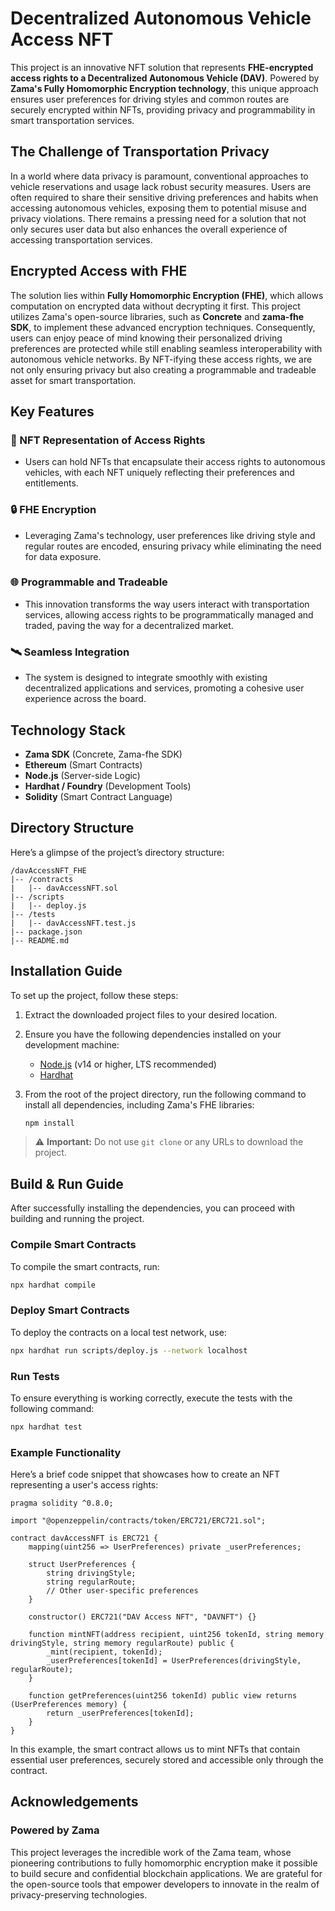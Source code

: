 
# Decentralized Autonomous Vehicle Access NFT

This project is an innovative NFT solution that represents **FHE-encrypted access rights to a Decentralized Autonomous Vehicle (DAV)**. Powered by **Zama's Fully Homomorphic Encryption technology**, this unique approach ensures user preferences for driving styles and common routes are securely encrypted within NFTs, providing privacy and programmability in smart transportation services.

## The Challenge of Transportation Privacy

In a world where data privacy is paramount, conventional approaches to vehicle reservations and usage lack robust security measures. Users are often required to share their sensitive driving preferences and habits when accessing autonomous vehicles, exposing them to potential misuse and privacy violations. There remains a pressing need for a solution that not only secures user data but also enhances the overall experience of accessing transportation services.

## Encrypted Access with FHE

The solution lies within **Fully Homomorphic Encryption (FHE)**, which allows computation on encrypted data without decrypting it first. This project utilizes Zama's open-source libraries, such as **Concrete** and **zama-fhe SDK**, to implement these advanced encryption techniques. Consequently, users can enjoy peace of mind knowing their personalized driving preferences are protected while still enabling seamless interoperability with autonomous vehicle networks. By NFT-ifying these access rights, we are not only ensuring privacy but also creating a programmable and tradeable asset for smart transportation.

## Key Features

### 🚗 NFT Representation of Access Rights
- Users can hold NFTs that encapsulate their access rights to autonomous vehicles, with each NFT uniquely reflecting their preferences and entitlements.

### 🔒 FHE Encryption
- Leveraging Zama's technology, user preferences like driving style and regular routes are encoded, ensuring privacy while eliminating the need for data exposure.

### 🌐 Programmable and Tradeable
- This innovation transforms the way users interact with transportation services, allowing access rights to be programmatically managed and traded, paving the way for a decentralized market.

### 🛰️ Seamless Integration
- The system is designed to integrate smoothly with existing decentralized applications and services, promoting a cohesive user experience across the board.

## Technology Stack

- **Zama SDK** (Concrete, Zama-fhe SDK)
- **Ethereum** (Smart Contracts)
- **Node.js** (Server-side Logic)
- **Hardhat / Foundry** (Development Tools)
- **Solidity** (Smart Contract Language)

## Directory Structure

Here’s a glimpse of the project’s directory structure:

```
/davAccessNFT_FHE
|-- /contracts
|   |-- davAccessNFT.sol
|-- /scripts
|   |-- deploy.js
|-- /tests
|   |-- davAccessNFT.test.js
|-- package.json
|-- README.md
```

## Installation Guide

To set up the project, follow these steps:

1. Extract the downloaded project files to your desired location.
2. Ensure you have the following dependencies installed on your development machine:
   - [Node.js](https://nodejs.org/) (v14 or higher, LTS recommended)
   - [Hardhat](https://hardhat.org/getting-started/)
3. From the root of the project directory, run the following command to install all dependencies, including Zama's FHE libraries:

   ```bash
   npm install
   ```

> ⚠️ **Important:** Do not use `git clone` or any URLs to download the project.

## Build & Run Guide

After successfully installing the dependencies, you can proceed with building and running the project.

### Compile Smart Contracts

To compile the smart contracts, run:

```bash
npx hardhat compile
```

### Deploy Smart Contracts

To deploy the contracts on a local test network, use:

```bash
npx hardhat run scripts/deploy.js --network localhost
```

### Run Tests

To ensure everything is working correctly, execute the tests with the following command:

```bash
npx hardhat test
```

### Example Functionality

Here’s a brief code snippet that showcases how to create an NFT representing a user's access rights:

```solidity
pragma solidity ^0.8.0;

import "@openzeppelin/contracts/token/ERC721/ERC721.sol";

contract davAccessNFT is ERC721 {
    mapping(uint256 => UserPreferences) private _userPreferences;

    struct UserPreferences {
        string drivingStyle;
        string regularRoute;
        // Other user-specific preferences
    }

    constructor() ERC721("DAV Access NFT", "DAVNFT") {}

    function mintNFT(address recipient, uint256 tokenId, string memory drivingStyle, string memory regularRoute) public {
        _mint(recipient, tokenId);
        _userPreferences[tokenId] = UserPreferences(drivingStyle, regularRoute);
    }

    function getPreferences(uint256 tokenId) public view returns (UserPreferences memory) {
        return _userPreferences[tokenId];
    }
}
```

In this example, the smart contract allows us to mint NFTs that contain essential user preferences, securely stored and accessible only through the contract.

## Acknowledgements

### Powered by Zama

This project leverages the incredible work of the Zama team, whose pioneering contributions to fully homomorphic encryption make it possible to build secure and confidential blockchain applications. We are grateful for the open-source tools that empower developers to innovate in the realm of privacy-preserving technologies.
```
